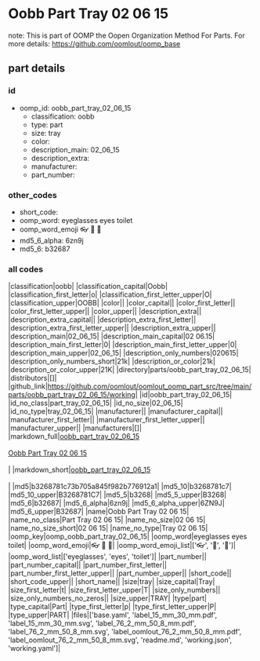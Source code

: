 # Oobb Part Tray 02 06 15  

note: This is part of OOMP the Oopen Organization Method For Parts. For more details: https://github.com/oomlout/oomp_base

##  part details





### id
* oomp_id: oobb_part_tray_02_06_15
  * classification: oobb
  * type: part
  * size: tray
  * color: 
  * description_main: 02_06_15
  * description_extra: 
  * manufacturer: 
  * part_number: 

### other_codes
* short_code: 
* oomp_word: eyeglasses eyes toilet
* oomp_word_emoji :eyeglasses: :eyes: :toilet:
* md5_6_alpha: 6zn9j
* md5_6: b32687

### all codes 
|classification|oobb|
|classification_capital|Oobb|
|classification_first_letter|o|
|classification_first_letter_upper|O|
|classification_upper|OOBB|
|color||
|color_capital||
|color_first_letter||
|color_first_letter_upper||
|color_upper||
|description_extra||
|description_extra_capital||
|description_extra_first_letter||
|description_extra_first_letter_upper||
|description_extra_upper||
|description_main|02_06_15|
|description_main_capital|02 06.15|
|description_main_first_letter|0|
|description_main_first_letter_upper|0|
|description_main_upper|02_06_15|
|description_only_numbers|020615|
|description_only_numbers_short|21k|
|description_or_color|21k|
|description_or_color_upper|21K|
|directory|parts/oobb_part_tray_02_06_15|
|distributors|[]|
|github_link|https://github.com/oomlout/oomlout_oomp_part_src/tree/main/parts/oobb_part_tray_02_06_15/working|
|id|oobb_part_tray_02_06_15|
|id_no_class|part_tray_02_06_15|
|id_no_size|02_06_15|
|id_no_type|tray_02_06_15|
|manufacturer||
|manufacturer_capital||
|manufacturer_first_letter||
|manufacturer_first_letter_upper||
|manufacturer_upper||
|manufacturers|[]|
|markdown_full|[oobb_part_tray_02_06_15](https://github.com/oomlout/oomlout_oomp_part_src/tree/main/parts/oobb_part_tray_02_06_15/working)<br>[](https://github.com/oomlout/oomlout_oomp_part_src/tree/main/parts/oobb_part_tray_02_06_15/working)<br>[Oobb Part Tray 02 06 15](https://github.com/oomlout/oomlout_oomp_part_src/tree/main/parts/oobb_part_tray_02_06_15/working)<br><br>|
|markdown_short|[oobb_part_tray_02_06_15](https://github.com/oomlout/oomlout_oomp_part_src/tree/main/parts/oobb_part_tray_02_06_15/working)<br><br>|
|md5|b3268781c73b705a845f982b776912a1|
|md5_10|b3268781c7|
|md5_10_upper|B3268781C7|
|md5_5|b3268|
|md5_5_upper|B3268|
|md5_6|b32687|
|md5_6_alpha|6zn9j|
|md5_6_alpha_upper|6ZN9J|
|md5_6_upper|B32687|
|name|Oobb Part Tray 02 06 15|
|name_no_class|Part Tray 02 06 15|
|name_no_size|02 06 15|
|name_no_size_short|02 06 15|
|name_no_type|Tray 02 06 15|
|oomp_key|oomp_oobb_part_tray_02_06_15|
|oomp_word|eyeglasses eyes toilet|
|oomp_word_emoji|:eyeglasses: :eyes: :toilet:|
|oomp_word_emoji_list|[':eyeglasses:', ':eyes:', ':toilet:']|
|oomp_word_list|['eyeglasses', 'eyes', 'toilet']|
|part_number||
|part_number_capital||
|part_number_first_letter||
|part_number_first_letter_upper||
|part_number_upper||
|short_code||
|short_code_upper||
|short_name||
|size|tray|
|size_capital|Tray|
|size_first_letter|t|
|size_first_letter_upper|T|
|size_only_numbers||
|size_only_numbers_no_zeros||
|size_upper|TRAY|
|type|part|
|type_capital|Part|
|type_first_letter|p|
|type_first_letter_upper|P|
|type_upper|PART|
|files|['base.yaml', 'label_15_mm_30_mm.pdf', 'label_15_mm_30_mm.svg', 'label_76_2_mm_50_8_mm.pdf', 'label_76_2_mm_50_8_mm.svg', 'label_oomlout_76_2_mm_50_8_mm.pdf', 'label_oomlout_76_2_mm_50_8_mm.svg', 'readme.md', 'working.json', 'working.yaml']|
